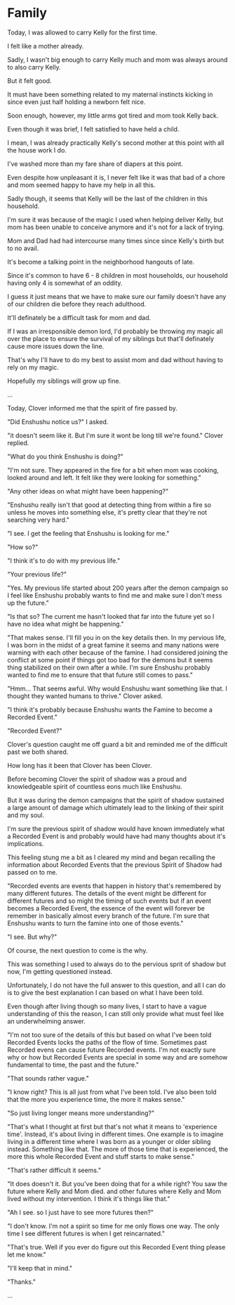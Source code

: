 # Family

Today, I was allowed to carry Kelly for the first time.

I felt like a mother already.

Sadly, I wasn't big enough to carry Kelly much and mom was always around to also carry Kelly.

But it felt good.

It must have been something related to my maternal instincts kicking in since even just half holding a newborn felt nice.

Soon enough, however, my little arms got tired and mom took Kelly back.

Even though it was brief, I felt satisfied to have held a child.

I mean, I was already practically Kelly's second mother at this point with all the house work I do.

I've washed more than my fare share of diapers at this point.

Even despite how unpleasant it is, I never felt like it was that bad of a chore and mom seemed happy to have my help in all this.

Sadly though, it seems that Kelly will be the last of the children in this household.

I'm sure it was because of the magic I used when helping deliver Kelly, but mom has been unable to conceive anymore and it's not for a lack of trying.

Mom and Dad had had intercourse many times since since Kelly's birth but to no avail.

It's become a talking point in the neighborhood hangouts of late.

Since it's common to have 6 - 8 children in most households, our household having only 4 is somewhat of an oddity.

I guess it just means that we have to make sure our family doesn't have any of our children die before they reach adulthood.

It'll definately be a difficult task for mom and dad.

If I was an irresponsible demon lord, I'd probably be throwing my magic all over the place to ensure the survival of my siblings but that'll definately cause more issues down the line.

That's why I'll have to do my best to assist mom and dad without having to rely on my magic.

Hopefully my siblings will grow up fine.

...

Today, Clover informed me that the spirit of fire passed by.

"Did Enshushu notice us?" I asked.

"it doesn't seem like it. But I'm sure it wont be long till we're found." Clover replied.

"What do you think Enshushu is doing?"

"I'm not sure. They appeared in the fire for a bit when mom was cooking, looked around and left. It felt like they were looking for something."

"Any other ideas on what might have been happening?"

"Enshushu really isn't that good at detecting thing from within a fire so unless he moves into something else, it's pretty clear that they're not searching very hard."

"I see. I get the feeling that Enshushu is looking for me."

"How so?"

"I think it's to do with my previous life."

"Your previous life?"

"Yes. My previous life started about 200 years after the demon campaign so I feel like Enshushu probably wants to find me and make sure I don't mess up the future."

"Is that so? The current me hasn't looked that far into the future yet so I have no idea what might be happening."

"That makes sense. I'll fill you in on the key details then. In my pervious life,  I was born in the midst of a great famine it seems and many nations were warning with each other because of the famine. I had considered joining the conflict at some point if things got too bad for the demons but it seems thing stabilized on their own after a while. I'm sure Enshushu probably wanted to find me to ensure that that future still comes to pass."

"Hmm... That seems awful. Why would Enshushu want something like that. I thought they wanted humans to thrive." Clover asked.

"I think it's probably because Enshushu wants the Famine to become a Recorded Event."

"Recorded Event?"

Clover's question caught me off guard a bit and reminded me of the difficult past we both shared.

How long has it been that Clover has been Clover.

Before becoming Clover the spirit of shadow was a proud and knowledgeable spirit of countless eons much like Enshushu.

But it was during the demon campaigns that the spirit of shadow sustained a large amount of damage which ultimately lead to the linking of their spirit and my soul.

I'm sure the previous spirit of shadow would have known immediately what a Recorded Event is and probably would have had many thoughts about it's implications.

This feeling stung me a bit as I cleared my mind and began recalling the information about Recorded Events that the previous Spirit of Shadow had passed on to me.

"Recorded events are events that happen in history that's remembered by many different futures. The details of the event might be different for different futures and so might the timing of such events but if an event becomes a Recorded Event, the essence of the event will forever be remember in basically almost every branch of the future. I'm sure that Enshushu wants to turn the famine into one of those events."

"I see. But why?"

Of course, the next question to come is the why.

This was something I used to always do to the pervious sprit of shadow but now, I'm getting questioned instead.

Unfortunately, I do not have the full answer to this question, and all I can do is to give the best explanation I can based on what I have been told.

Even though after living though so many lives, I start to have a vague understanding of this the reason, I can still only provide what must feel like an underwhelming answer.

"I'm not too sure of the details of this but based on what I've been told Recorded Events locks the paths of the flow of time. Sometimes past Recorded evens can cause future Recorded events. I'm not exactly sure why or how but Recorded Events are special in some way and are somehow fundamental to time, the past and the future."

"That sounds rather vague."

"I know right? This is all just from what I've been told. I've also been told that the more you experience time, the more it makes sense."

"So just living longer means more understanding?"

"That's what I thought at first but that's not what it means to 'experience time'. Instead, it's about living in different times. One example is to imagine living in a different time where I was born as a younger or older sibling instead. Something like that. The more of those time that is experienced, the more this whole Recorded Event and stuff starts to make sense."

"That's rather difficult it seems."

"It does doesn't it. But you've been doing that for a while right? You saw the future where Kelly and Mom died. and other futures where Kelly and Mom lived without my intervention. I think it's things like that."

"Ah I see. so I just have to see more futures then?"

"I don't know. I'm not a spirit so time for me only flows one way. The only time I see different futures is when I get reincarnated."

"That's true. Well if you ever do figure out this Recorded Event thing please let me know."

"I'll keep that in mind."

"Thanks."

...